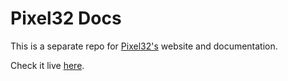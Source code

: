 # Pixel32 Docs

This is a separate repo for [Pixel32's](https://github.com/murilopolese/kano-pixel-kit-pixel32) website and documentation.

Check it live [here](https://murilopolese.github.io/kano-pixel-kit-pixel32-docs/).
